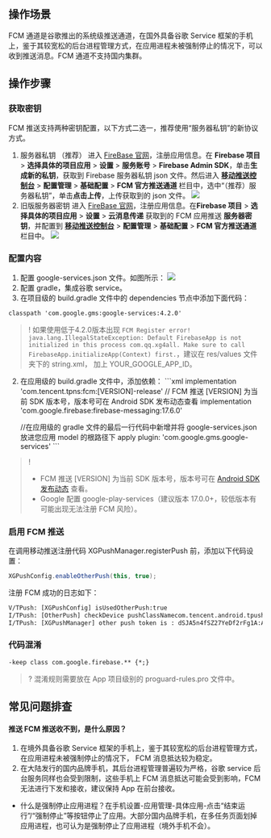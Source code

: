 ## 操作场景
FCM 通道是谷歌推出的系统级推送通道，在国外具备谷歌 Service 框架的手机上，鉴于其较宽松的后台进程管理方式，在应用进程未被强制停止的情况下，可以收到推送消息。FCM 通道不支持国内集群。

## 操作步骤
### 获取密钥
FCM 推送支持两种密钥配置，以下方式二选一，推荐使用“服务器私钥”的新协议方式。
1. 服务器私钥 （推荐）
进入 [FireBase 官网](https://firebase.google.com/?hl=zh-cn)，注册应用信息。在 **Firebase 项目** > **选择具体的项目应用** > **设置** > **服务账号** > **Firebase Admin SDK**，单击**生成新的私钥**，获取到 Firebase 服务器私钥 json 文件。然后进入 [**移动推送控制台**](https://console.cloud.tencent.com/tpns) > **配置管理** > **基础配置** > **FCM 官方推送通道** 栏目中，选中“（推荐）服务器私钥”，单击**点击上传**，上传获取到的 json 文件。
![](https://qcloudimg.tencent-cloud.cn/raw/3a129ce4ab18e3d31c3ba2389e9b03cf.png)
2. 旧版服务器密钥
进入 [FireBase 官网](https://firebase.google.com/?hl=zh-cn)，注册应用信息。在**Firebase 项目** > **选择具体的项目应用** > **设置** > **云消息传递** 获取到的 FCM 应用推送 **服务器密钥**，并配置到 [**移动推送控制台**](https://console.cloud.tencent.com/tpns) > **配置管理** > **基础配置** > **FCM 官方推送通道** 栏目中。
![](https://main.qcloudimg.com/raw/d82c9dd04fe986ffc35a57e30eefce4f.png)
### 配置内容
1. 配置 google-services.json 文件。如图所示：
![](https://main.qcloudimg.com/raw/568561b72a775058bf06750bfab38ed0.png)
2. 配置 gradle，集成谷歌 service。
  1. 在项目级的 build.gradle 文件中的 dependencies 节点中添加下面代码：
```xml
classpath 'com.google.gms:google-services:4.2.0'
```
>! 如果使用低于4.2.0版本出现 `FCM Register error! java.lang.IllegalStateException: Default FirebaseApp is not initialized in this process com.qq.xg4all. Make sure to call FirebaseApp.initializeApp(Context) first.`，建议在 res/values 文件夹下的 string.xml， 加上 YOUR_GOOGLE_APP_ID。
>
  2. 在应用级的 build.gradle 文件中，添加依赖：
	```xml
	  implementation 'com.tencent.tpns:fcm:[VERSION]-release' // FCM 推送 [VERSION] 为当前 SDK 版本号，版本号可在 Android SDK 发布动态查看
      implementation  'com.google.firebase:firebase-messaging:17.6.0'

	 //在应用级的 gradle 文件的最后一行代码中新增并将 google-services.json 放进您应用 model 的根路径下
	apply plugin: 'com.google.gms.google-services'
	```
>!
>- FCM 推送 [VERSION] 为当前 SDK 版本号，版本号可在 [Android SDK 发布动态](https://cloud.tencent.com/document/product/548/44520) 查看。
>- Google 配置 google-play-services（建议版本 17.0.0+，较低版本有可能出现无法注册 FCM 风险）。


### 启用 FCM 推送
在调用移动推送注册代码 XGPushManager.registerPush 前，添加以下代码设置：

```java
XGPushConfig.enableOtherPush(this, true);
```
注册 FCM 成功的日志如下：

```xml
V/TPush: [XGPushConfig] isUsedOtherPush:true
I/TPush: [OtherPush] checkDevice pushClassNamecom.tencent.android.tpush.otherpush.fcm.impl.OtherPushImpl
I/TPush: [XGPushManager] other push token is : dSJA5n4fSZ27YeDf2rFg1A:APA91bGiqSPCMZTuyup**********f1fBIahZKYkth2OoDpixDPQmEZkQ11fX06mw_1kEaW5-jFmT4YwlER4qfX66h_BIoUxOyj_tKqZSUg7oHigIKaOrDWmMQfMAqGoT8qSfg  other push type: fcm
```


### 代码混淆

```xml
-keep class com.google.firebase.** {*;}
```

>? 混淆规则需要放在 App 项目级别的 proguard-rules.pro 文件中。


## 常见问题排查

#### 推送 FCM 推送收不到，是什么原因？

1. 在境外具备谷歌 Service 框架的手机上，鉴于其较宽松的后台进程管理方式，在应用进程未被强制停止的情况下， FCM 消息抵达较为稳定。
2. 在大陆发行的国内品牌手机，其后台进程管理普遍较为严格，谷歌 service 后台服务同样也会受到限制，这些手机上 FCM 消息抵达可能会受到影响，FCM 无法进行下发和接收，建议保持 App 在前台接收。
* 什么是强制停止应用进程？在手机设置-应用管理-具体应用-点击“结束运行”/“强制停止”等按钮停止了应用。大部分国内品牌手机，在多任务页面划掉应用进程，也可认为是强制停止了应用进程（境外手机不会）。
